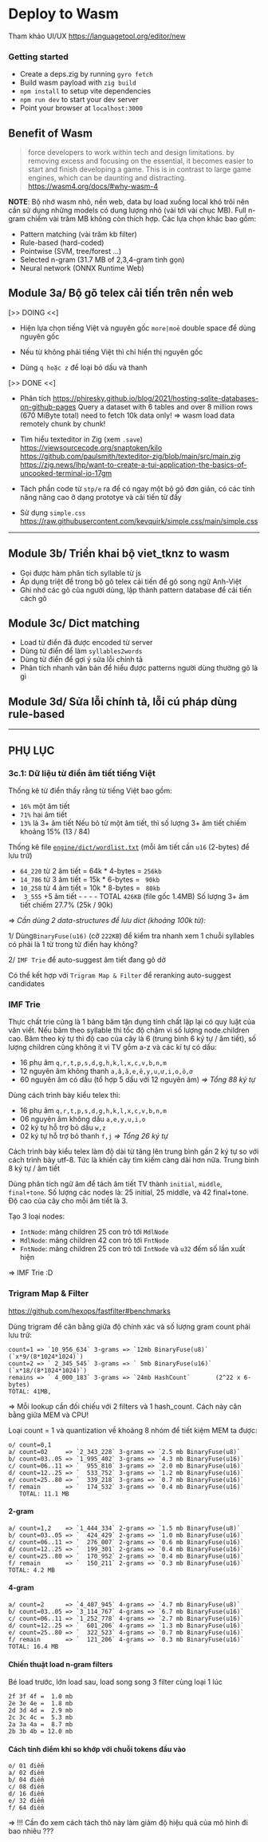 # Deploy to Wasm

Tham khảo UI/UX https://languagetool.org/editor/new

### Getting started

- Create a deps.zig by running `gyro fetch`
- Build wasm payload with `zig build`
- `npm install` to setup vite dependencies
- `npm run dev` to start your dev server
- Point your browser at `localhost:3000`


## Benefit of Wasm

> force developers to work within tech and design limitations. by removing excess and focusing 
> on the essential, it becomes easier to start and finish developing a game. This is in 
> contrast to large game engines, which can be daunting and distracting.
https://wasm4.org/docs/#why-wasm-4

__NOTE__: Bộ nhớ wasm nhỏ, nền web, data bự load xuống local khó trôi nên cần sử dụng những models có dung lượng nhỏ (vài tới vài chục MB). Full n-gram chiếm vài trăm MB không còn thích hợp. Các lựa chọn khác bao gồm:

* Pattern matching (vài trăm kb filter)
* Rule-based (hard-coded)
* Pointwise (SVM, tree/forest ...)
* Selected n-gram (31.7 MB of 2,3,4-gram tinh gọn)
* Neural network (ONNX Runtime Web)

## Module 3a/ Bộ gõ telex cải tiến trên nền web

[>> DOING <<]

* Hiện lựa chọn tiếng Việt và nguyên gốc `more|moẻ` double space để dùng nguyên gốc

* Nếu từ không phải tiếng Việt thì chỉ hiển thị nguyên gốc

* Dùng `q hoặc z` để loại bỏ dấu và thanh

[>> DONE <<]

* Phân tích https://phiresky.github.io/blog/2021/hosting-sqlite-databases-on-github-pages
  Query a dataset with 6 tables and over 8 million rows (670 MiByte total) need to fetch 10k data only! => wasm load data remotely chunk by chunk!

* Tìm hiểu texteditor in Zig (xem `.save`)
  https://viewsourcecode.org/snaptoken/kilo
  https://github.com/paulsmith/texteditor-zig/blob/main/src/main.zig
  https://zig.news/lhp/want-to-create-a-tui-application-the-basics-of-uncooked-terminal-io-17gm

* Tách phần code từ `stp/e` ra để có ngay một bộ gõ đơn giản, có các tính năng nâng cao ở dạng prototye và cải tiến từ đấy

* Sử dụng `simple.css` https://raw.githubusercontent.com/kevquirk/simple.css/main/simple.css


- - - - - - - - - - - - - - -
 

## Module 3b/ Triển khai bộ viet_tknz to wasm
* Gọi được hàm phân tích syllable từ js
* Áp dụng triệt để trong bộ gõ telex cải tiến để gõ song ngữ Anh-Việt
* Ghi nhớ các gõ của người dùng, lập thành pattern database để cải tiến cách gõ


## Module 3c/ Dict matching
* Load từ điển đã được encoded từ server
* Dùng từ điển để làm `syllables2words`
* Dùng từ điển để gợi ý sửa lỗi chính tả
* Phân tích nhanh văn bản để hiểu được patterns người dùng thường gõ là gì

## Module 3d/ Sửa lỗi chính tả, lỗi cú pháp dùng rule-based


- - - - - - - - - - - - - - -


## PHỤ LỤC

### 3c.1: Dữ liệu từ điển âm tiết tiếng Việt

Thống kê từ điển thấy rằng từ tiếng Việt bao gồm: 

* `16%` một âm tiết
* `71%` hai âm tiết
* `13%` là 3+ âm tiết
Nếu bỏ từ một âm tiết, thì số lượng 3+ âm tiết chiếm khoảng 15% (13 / 84)

Thống kê file [`engine/dict/wordlist.txt`](https://github.com/binhvq/vietdict106k)
(mỗi âm tiết cần `u16` (2-bytes) để lưu trữ)

* `64_220` từ 2 âm tiết = 64k * 4-bytes = `256kb`
* `14_786` từ 3 âm tiết = 15k * 6-bytes = ` 90kb`
* `10_258` từ 4 âm tiết = 10k * 8-bytes = ` 80kb`
* ` 3_555`   +5 âm tiết					  - - - -
						    		TOTAL `426KB` (file gốc 1.4MB)
Số lượng 3+ âm tiết chiếm 27.7% (25k / 90k)

=> _Cần dùng 2 data-structures để lưu dict (khoảng 100k từ):_

1/ Dùng`BinaryFuse(u16)` (cỡ `222KB`) để kiểm tra nhanh xem 1 chuỗi syllables có phải là 1 từ trong từ điển hay không?

2/ `IMF Trie` để auto-suggest âm tiết đang gõ dở

Có thể kết hợp với `Trigram Map & Filter` để reranking auto-suggest candidates

### IMF Trie

Thực chất trie cũng là 1 bảng băm tận dụng tính chất lặp lại có quy luật của văn viết. Nếu băm theo syllable thì tốc độ chậm vì số lượng node.children cao. Băm theo ký tự thì độ cao của cây là 6 (trung bình 6 ký tự / âm tiết), số lượng children cũng không ít vì TV gồm a-z và các kí tự có dấu:
 
 * 16 phụ âm `q,r,t,p,s,d,g,h,k,l,x,c,v,b,n,m`
 * 12 nguyên âm không thanh `a,â,ă,e,ê,y,u,ư,i,o,ô,ơ`
 * 60 nguyên âm có dấu (tổ hợp 5 dấu với 12 nguyên âm)
_=> Tổng 88 ký tự_


Dùng cách trình bày kiểu telex thì:

* 16 phụ âm `q,r,t,p,s,d,g,h,k,l,x,c,v,b,n,m`
* 06 nguyên âm không dấu `a,e,y,u,i,o`
* 02 ký tự hỗ trợ bỏ dấu `w,z`
* 02 ký tự hỗ trợ bỏ thanh `f,j`
_=> Tổng 26 ký tự_

Cách trình bày kiểu telex làm độ dài từ tăng lên trung bình gần 2 ký tự so với cách trình bày utf-8. Tức là khiến cây tìm kiếm càng dài hơn nữa. Trung bình 8 ký tự / âm tiết

Dùng phân tích ngữ âm để tách âm tiết TV thành `initial`, `middle`, `final+tone`. Số lượng các nodes là: 25 initial, 25 middle, và 42 final+tone. Độ cao của cây cho mỗi âm tiết là 3.

Tạo 3 loại nodes:

* `IntNode`: mảng children 25 con trỏ tới `MdlNode`
* `MdlNode`: mảng children 42 con trỏ tới `FntNode`
* `FntNode`: mảng children 25 con trỏ tới `IntNode` và `u32` đếm số lần xuất hiện

=> IMF Trie :D


### Trigram Map & Filter

https://github.com/hexops/fastfilter#benchmarks

Dùng trigram để cân bằng giữa độ chính xác và số lượng gram count phải lưu trữ:
```
count=1 => `10_956_634` 3-grams => `12mb BinaryFuse(u8)`  (`x*9/(8*1024*1024)`)
count=2 => ` 2_345_545` 3-grams => ` 5mb BinaryFuse(u16)` (`x*18/(8*1024*1024)`)
remains => ` 4_000_183` 3-grams => `24mb HashCount`       (2^22 x 6-bytes)
TOTAL: 41MB,
```
=> Mỗi lookup cần đối chiếu với 2 filters và 1 hash_count. Cách này cân bằng giữa MEM và CPU!


Loại count = 1 và quantization về khoảng 8 nhóm để tiết kiệm MEM ta được:
```
o/ count=0,1
a/ count=02     => `2_343_228` 3-grams => `2.5 mb BinaryFuse(u8)`
b/ count=03..05 => `1_995_402` 3-grams => `4.3 mb BinaryFuse(u16)`
c/ count=06..11 => `  955_810` 3-grams => `2.0 mb BinaryFuse(u16)`
d/ count=12..25 => `  533_752` 3-grams => `1.2 mb BinaryFuse(u16)`
e/ count=25..80 => `  339_218` 3-grams => `0.7 mb BinaryFuse(u16)`
f/ remain       => `  174_532` 3-grams => `0.4 mb BinaryFuse(u16)`
   TOTAL: 11.1 MB
```
#### 2-gram
```
a/ count=1,2    => `1_444_334` 2-grams => `1.5 mb BinaryFuse(u8)`
b/ count=03..05 => `  424_429` 2-grams => `1.0 mb BinaryFuse(u16)`
c/ count=06..11 => `  276_007` 2-grams => `0.6 mb BinaryFuse(u16)`
d/ count=12..25 => `  199_301` 2-grams => `0.4 mb BinaryFuse(u16)`
e/ count=25..80 => `  170_952` 2-grams => `0.4 mb BinaryFuse(u16)`
f/ remain       => `  150_211` 2-grams => `0.3 mb BinaryFuse(u16)`
TOTAL: 4.2 MB
```

#### 4-gram
```
a/ count=2      => `4_407_945` 4-grams => `4.7 mb BinaryFuse(u8)`
b/ count=03..05 => `3_114_767` 4-grams => `6.7 mb BinaryFuse(u16)`
c/ count=06..11 => `1_252_778` 4-grams => `2.7 mb BinaryFuse(u16)`
d/ count=12..25 => `  601_206` 4-grams => `1.3 mb BinaryFuse(u16)`
e/ count=25..80 => `  322_523` 4-grams => `0.7 mb BinaryFuse(u16)`
f/ remain       => `  121_206` 4-grams => `0.3 mb BinaryFuse(u16)`
TOTAL: 16.4 MB
```

#### Chiến thuật load n-gram filters

Bé load trước, lớn load sau, load song song 3 filter cùng loại 1 lúc
```
2f 3f 4f =  1.0 mb
2e 3e 4e =  1.8 mb
2d 3d 4d =  2.9 mb
2c 3c 4c =  5.3 mb
2a 3a 4a =  8.7 mb
2b 3b 4b = 12.0 mb
```

#### Cách tính điểm khi so khớp với chuỗi tokens đầu vào
```
o/ 01 điểm
a/ 02 điểm
b/ 04 điểm
c/ 08 điểm
d/ 16 điểm
e/ 32 điểm
f/ 64 điểm
```
=> !!! Cần đo xem cách tách thô này làm giảm độ hiệu quả của mô hình đi bao nhiêu ???
